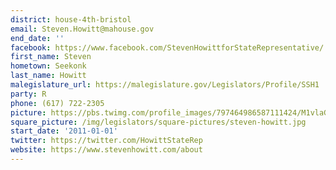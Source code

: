 ```yaml
---
district: house-4th-bristol
email: Steven.Howitt@mahouse.gov
end_date: ''
facebook: https://www.facebook.com/StevenHowittforStateRepresentative/
first_name: Steven
hometown: Seekonk
last_name: Howitt
malegislature_url: https://malegislature.gov/Legislators/Profile/SSH1
party: R
phone: (617) 722-2305
picture: https://pbs.twimg.com/profile_images/797464986587111424/M1vlaGx7_400x400.jpg
square_picture: /img/legislators/square-pictures/steven-howitt.jpg
start_date: '2011-01-01'
twitter: https://twitter.com/HowittStateRep
website: https://www.stevenhowitt.com/about
---
```

